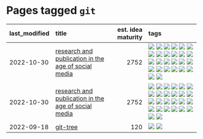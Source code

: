 # Pages tagged `git`

|last_modified|title|est. idea maturity|tags
|:---|:---|---:|:---|
|2022-10-30|[research and publication in the age of social media](../research-and-social.md)|2752|[![](https://img.shields.io/badge/tag-arxiv-dafbc7)](../tags/arxiv.md) [![](https://img.shields.io/badge/tag-citation-7064e0)](../tags/citation.md) [![](https://img.shields.io/badge/tag-corrections-6819c6)](../tags/corrections.md) [![](https://img.shields.io/badge/tag-credit-11772b)](../tags/credit.md) [![](https://img.shields.io/badge/tag-curation-5fba1d)](../tags/curation.md) [![](https://img.shields.io/badge/tag-discoverability-587798)](../tags/discoverability.md) [![](https://img.shields.io/badge/tag-discussion-426a5f)](../tags/discussion.md) [![](https://img.shields.io/badge/tag-feed-2c91b4)](../tags/feed.md) [![](https://img.shields.io/badge/tag-git-d2ea1b)](../tags/git.md) [![](https://img.shields.io/badge/tag-git-d2ea1b)](../tags/git.md) [![](https://img.shields.io/badge/tag-historyofscience-dce8fa)](../tags/historyofscience.md) [![](https://img.shields.io/badge/tag-mastodon-82f36e)](../tags/mastodon.md) [![](https://img.shields.io/badge/tag-openreview-ac8815)](../tags/openreview.md) [![](https://img.shields.io/badge/tag-paperswithcode-161a53)](../tags/paperswithcode.md) [![](https://img.shields.io/badge/tag-platform-b3194)](../tags/platform.md) [![](https://img.shields.io/badge/tag-publication-3f9741)](../tags/publication.md) [![](https://img.shields.io/badge/tag-reproducibility-34720)](../tags/reproducibility.md) [![](https://img.shields.io/badge/tag-research-db71cb)](../tags/research.md) [![](https://img.shields.io/badge/tag-retractions-71e862)](../tags/retractions.md) [![](https://img.shields.io/badge/tag-search-ad342b)](../tags/search.md) [![](https://img.shields.io/badge/tag-socialmedia-a3a5e9)](../tags/socialmedia.md) [![](https://img.shields.io/badge/tag-stackoverflow-a682e)](../tags/stackoverflow.md) [![](https://img.shields.io/badge/tag-subscription-1661bc)](../tags/subscription.md) [![](https://img.shields.io/badge/tag-transparency-296bb1)](../tags/transparency.md) [![](https://img.shields.io/badge/tag-twitter-606780)](../tags/twitter.md) [![](https://img.shields.io/badge/tag-validation-9a9fc4)](../tags/validation.md)|
|2022-10-30|[research and publication in the age of social media](../research-and-social.md)|2752|[![](https://img.shields.io/badge/tag-arxiv-dafbc7)](../tags/arxiv.md) [![](https://img.shields.io/badge/tag-citation-7064e0)](../tags/citation.md) [![](https://img.shields.io/badge/tag-corrections-6819c6)](../tags/corrections.md) [![](https://img.shields.io/badge/tag-credit-11772b)](../tags/credit.md) [![](https://img.shields.io/badge/tag-curation-5fba1d)](../tags/curation.md) [![](https://img.shields.io/badge/tag-discoverability-587798)](../tags/discoverability.md) [![](https://img.shields.io/badge/tag-discussion-426a5f)](../tags/discussion.md) [![](https://img.shields.io/badge/tag-feed-2c91b4)](../tags/feed.md) [![](https://img.shields.io/badge/tag-git-d2ea1b)](../tags/git.md) [![](https://img.shields.io/badge/tag-git-d2ea1b)](../tags/git.md) [![](https://img.shields.io/badge/tag-historyofscience-dce8fa)](../tags/historyofscience.md) [![](https://img.shields.io/badge/tag-mastodon-82f36e)](../tags/mastodon.md) [![](https://img.shields.io/badge/tag-openreview-ac8815)](../tags/openreview.md) [![](https://img.shields.io/badge/tag-paperswithcode-161a53)](../tags/paperswithcode.md) [![](https://img.shields.io/badge/tag-platform-b3194)](../tags/platform.md) [![](https://img.shields.io/badge/tag-publication-3f9741)](../tags/publication.md) [![](https://img.shields.io/badge/tag-reproducibility-34720)](../tags/reproducibility.md) [![](https://img.shields.io/badge/tag-research-db71cb)](../tags/research.md) [![](https://img.shields.io/badge/tag-retractions-71e862)](../tags/retractions.md) [![](https://img.shields.io/badge/tag-search-ad342b)](../tags/search.md) [![](https://img.shields.io/badge/tag-socialmedia-a3a5e9)](../tags/socialmedia.md) [![](https://img.shields.io/badge/tag-stackoverflow-a682e)](../tags/stackoverflow.md) [![](https://img.shields.io/badge/tag-subscription-1661bc)](../tags/subscription.md) [![](https://img.shields.io/badge/tag-transparency-296bb1)](../tags/transparency.md) [![](https://img.shields.io/badge/tag-twitter-606780)](../tags/twitter.md) [![](https://img.shields.io/badge/tag-validation-9a9fc4)](../tags/validation.md)|
|2022-09-18|[git-tree](../git-tree.md)|120|[![](https://img.shields.io/badge/tag-git-d2ea1b)](../tags/git.md) [![](https://img.shields.io/badge/tag-tooling-dad82b)](../tags/tooling.md)|